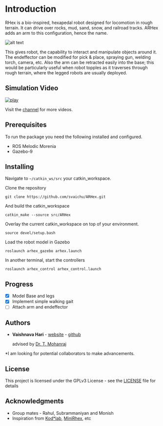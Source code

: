 # Introduction

RHex is a bio-inspired, hexapedal robot designed for locomotion in rough terrain. It can drive over rocks, mud, sand, snow, and railroad tracks. ARHex adds an arm to this configuration, hence the name.

![alt text](https://raw.githubusercontent.com/svaichu/ARHex/master/media/ARHex.png)

This gives robot, the capability to interact and manipulate objects around it. The endeffector can be modified for pick & place, spraying gun, welding torch, camera, etc. Also the arm can be retracted easily into the base; this would be particularly useful when robot topples as it traverses through rough terrain, where the legged robots are usually deployed.

## Simulation Video
[![play](https://raw.githubusercontent.com/svaichu/ARHex/master/media/Sim.png)](https://youtu.be/UMxvgnrksXA)

Visit the [channel](https://www.youtube.com/channel/UCnfsN-BSJe98hWcyonWuqLw) for more videos.

## Prerequisites

To run the package you need the following installed and configured.
* ROS Melodic Morenia
* Gazebo-9

## Installing

Navigate to `~/catkin_ws/src` your catkin_workspace.

Clone the repository
```
git clone https://github.com/svaichu/ARHex.git
```
And build the catkin_workspace
```
catkin_make --source src/ARHex
```
Overlay the current catkin_workspace on top of your environment.
```
source devel/setup.bash
```
Load the robot model in Gazebo
```
roslaunch arhex_gazebo arhex.launch
```
In another terminal, start the controllers
```
roslaunch arhex_control arhex_control.launch
```


## Progress

- [x] Model Base and legs
- [x] Implement simple walking gait
- [ ] Attach arm and endeffector

## Authors

* **Vaishnava Hari** - [website](http://vaishnavahari.me) - [github](https://github.com/svaichu)
  <p>advised by <a href="https://www.amrita.edu/faculty/t-mohanraj"> Dr. T. Mohanraj</a></p>

<p>*I am looking for potential collaborators to make advancements.</p>

## License

This project is licensed under the GPLv3 License - see the [LICENSE](LICENSE) file for details

## Acknowledgments

* Group mates - Rahul, Subrammaniyan and Monish
* Inspiration from [Kod*lab](https://www.grasp.upenn.edu/labs/kodlab), [MiniRhex](https://github.com/robomechanics/MiniRHex), etc

